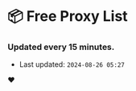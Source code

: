 # :package: Free Proxy List
### Updated every 15 minutes.

- Last updated: `2024-08-26 05:27`

:heart:

